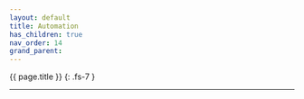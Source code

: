 ```yaml
---
layout: default
title: Automation
has_children: true
nav_order: 14
grand_parent:
---
```


{{ page.title }}
{: .fs-7 }

---
